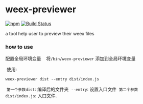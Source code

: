 # weex-previewer

[![npm](https://img.shields.io/npm/v/weex-previewer.svg?maxAge=2592000)]() 
[![Build Status](https://travis-ci.org/weexteam/weex-previewer.svg?branch=master)](https://travis-ci.org/weexteam/weex-previewer)

a tool help user to preview their weex files

### how to use

配置全局环境变量
  
  将`/bin/weex-previewer` 添加到全局环境变量
  
  使用:
  ```
  weex-previewer dist --entry dist/index.js
  ```
  
  `第一个参数dist`: 编译后的文件夹
  `--entry`: 设置入口文件
  `第二个参数dist/index.js`: 入口文件.
